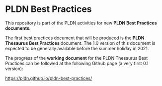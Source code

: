 <H1>PLDN Best Practices</H1>

This repository is part of the PLDN activities for new <strong>PLDN Best Practices documents</strong>. 

The first best practices document that will be produced is the <strong>PLDN Thesaurus Best Practices </strong>document. The 1.0 version of this document is expected to be generally available before the summer holiday in 2021. 

The progress of the <strong>working document</strong> for the PLDN Thesaurus Best Practices can be followed at the following Github page (a very first 0.1 version):

https://pldn.github.io/pldn-best-practices/
